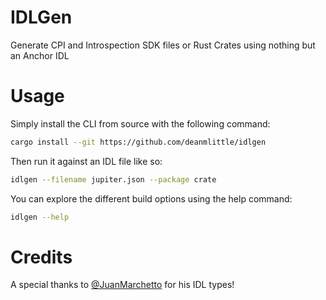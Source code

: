 # IDLGen

Generate CPI and Introspection SDK files or Rust Crates using nothing but an Anchor IDL

# Usage

Simply install the CLI from source with the following command:
```sh
cargo install --git https://github.com/deanmlittle/idlgen
```

Then run it against an IDL file like so:
```sh
idlgen --filename jupiter.json --package crate
```

You can explore the different build options using the help command:
```sh
idlgen --help
```

# Credits

A special thanks to [@JuanMarchetto](https://github.com/JuanMarchetto) for his IDL types!
